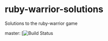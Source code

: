 ruby-warrior-solutions
======================

Solutions to the ruby-warrior game


master: [![Build Status](https://codeship.com/projects/caa693f0-1764-0133-2c7b-420e19246014/status?branch=master)
